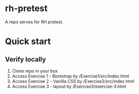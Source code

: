 # rh-pretest
A repo serves for RH pretest.

# Quick start

## Verify locally
1. Clone repo in your box
2. Access Exercise 1 - Bootstrap by <your path>/Exercise1/src/index.html
3. Access Exercise 2 - Vanilla CSS by <your path>/Exercise2/src/index.html
4. Access Exercise 3 - layout by <your path>/Exercise3/exercise-3.html
